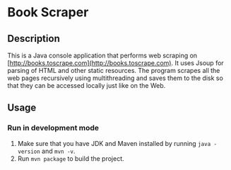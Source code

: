# Book Scraper

## Description

This is a Java console application that performs web scraping on [http://books.toscrape.com](http://books.toscrape.com). It uses Jsoup for parsing of HTML and other static resources. The program scrapes all the web pages recursively using multithreading and saves them to the disk so that they can be accessed locally just like on the Web.

## Usage

### Run in development mode

1. Make sure that you have JDK and Maven installed by running `java -version` and `mvn -v`.
2. Run `mvn package` to build the project.